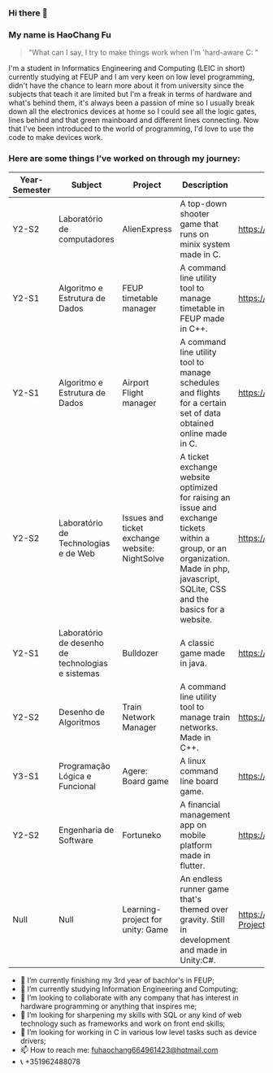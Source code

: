 ### Hi there 👋
### My name is HaoChang Fu
> "What can I say, I try to make things work when I'm 'hard-aware C: "

  I'm a student in Informatics Engineering and Computing (LEIC in short) currently studying at FEUP and I am very keen on low level programming, didn't have the chance to learn more about it from university since the subjects that teach it are limited but I'm a freak in terms of hardware and what's behind them, it's always been a passion of mine so I usually break down all the electronics devices at home so I could see all the logic gates, lines behind and that green mainboard and different lines connecting.
  Now that I've been introduced to the world of programming, I'd love to use the code to make devices work.
### Here are some things I've worked on through my journey:

| Year-Semester | Subject                                           | Project                                        | Description                                                                                                                                                                          | Link                                                 |
|---------------|---------------------------------------------------|------------------------------------------------|--------------------------------------------------------------------------------------------------------------------------------------------------------------------------------------|------------------------------------------------------|
| Y2-S2         | Laboratório de computadores                       | AlienExpress                                   | A top-down shooter game that runs on minix system made in C.                                                                                                                         | https://github.com/unrealxinfinity/AlienExpress      |
| Y2-S1         | Algoritmo e Estrutura de Dados                    | FEUP timetable manager                         | A command line utility tool to manage timetable in FEUP made in C++.                                                                                                                 | https://github.com/unrealxinfinity/AED1              |
| Y2-S1         | Algoritmo e Estrutura de Dados                    | Airport Flight manager                         | A command line utility tool to manage schedules and flights for a certain set of data obtained online made in C.                                                                     | https://github.com/unrealxinfinity/AEDGrupo2         |
| Y2-S2         | Laboratório de Technologias e de Web              | Issues and ticket exchange website: NightSolve | A ticket exchange website optimized for raising an issue and exchange tickets within a group, or an organization. Made in php, javascript, SQLite, CSS and the basics for a website. | https://github.com/unrealxinfinity/LTW               |
| Y2-S1         | Laboratório de desenho de technologias e sistemas | Bulldozer                                      | A classic game made in java.                                                                                                                                                         | https://github.com/unrealxinfinity/LDTS              |
| Y2-S2         | Desenho de Algoritmos                             | Train Network Manager                          | A command line utility tool to manage train networks. Made in C++.                                                                                                                   | https://github.com/unrealxinfinity/DA2023            |
| Y3-S1         | Programação Lógica e Funcional                    | Agere: Board game                              | A linux command line board game.                                                                                                                                                     | https://github.com/unrealxinfinity/Agere-PFL         |
| Y2-S2         | Engenharia de Software                            | Fortuneko                                      | A financial management app on mobile platform made in flutter.                                                                                                                       | https://github.com/unrealxinfinity/ESOF              |
| Null          | Null                                              | Learning-project for unity: Game               | An endless runner game that's themed over gravity. Still in development and made in Unity:C#.                                                                                        | https://github.com/unrealxinfinity/Learning-Projects |


- 🎩 I’m currently finishing my 3rd year of bachlor's in FEUP;
- 🌱 I’m currently studying Information Engineering and Computing;
- 👯 I’m looking to collaborate with any company that has interest in hardware programming or anything that inspires me;
- 🤔 I’m looking for sharpening my skills with SQL or any kind of web technology such as frameworks and work on front end skills;
- 🤔 I’m looking for working in C in various low level tasks such as device drivers;
- 📫 How to reach me: fuhaochang664961423@hotmail.com
- 📞 +351962488078


